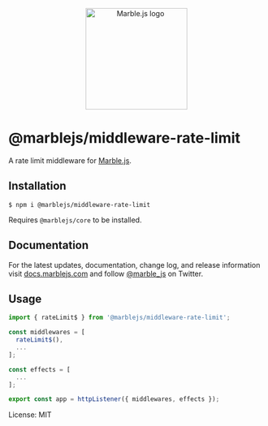 <p align="center">
  <a href="https://marblejs.com">
    <img src="https://github.com/marblejs/marble/blob/master/assets/img/logo.png?raw=true" width="200" alt="Marble.js logo"/>
  </a>
</p>

# @marblejs/middleware-rate-limit

A rate limit middleware for [Marble.js](https://github.com/marblejs/marble).

## Installation

```
$ npm i @marblejs/middleware-rate-limit
```
Requires `@marblejs/core` to be installed.

## Documentation

For the latest updates, documentation, change log, and release information visit [docs.marblejs.com](https://docs.marblejs.com) and follow [@marble_js](https://twitter.com/marble_js) on Twitter.

## Usage

```typescript
import { rateLimit$ } from '@marblejs/middleware-rate-limit';

const middlewares = [
  rateLimit$(),
  ...
];

const effects = [
  ...
];

export const app = httpListener({ middlewares, effects });
```
License: MIT
